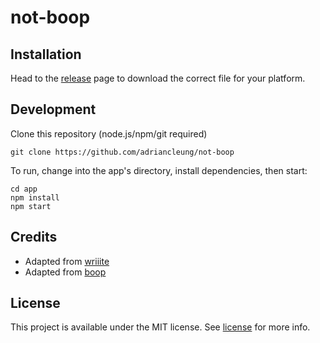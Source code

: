 # not-boop

## Installation

Head to the [release]() page to download the correct file for your platform.

## Development

Clone this repository (node.js/npm/git required)

    git clone https://github.com/adriancleung/not-boop

To run, change into the app's directory, install dependencies, then start:

    cd app
    npm install
    npm start

## Credits
- Adapted from [wriiite](https://github.com/laheshk/wriiite)
- Adapted from [boop](https://github.com/IvanMathy/Boop)

## License
This project is available under the MIT license. See [license](https://github.com/adriancleung/not-boop/blob/master/LICENSE) for more info.